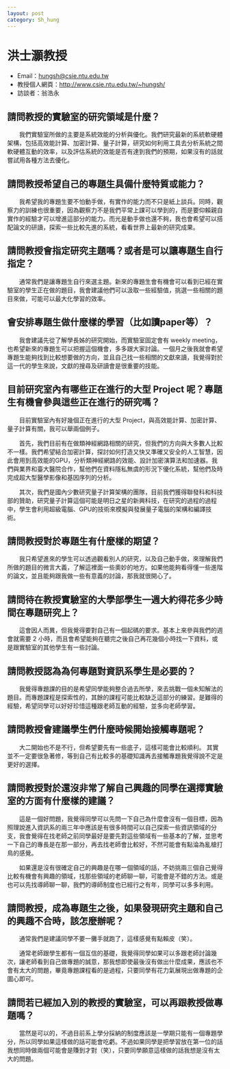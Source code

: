 ```yaml
---
layout: post
category: Sh_hung
---
```


#  洪士灝教授

- Email：hungsh@csie.ntu.edu.tw
- 教授個人網頁：<http://www.csie.ntu.edu.tw/~hungsh/>
- 訪談者：翁浩永

## 請問教授的實驗室的研究領域是什麼？

&emsp;&emsp;我們實驗室所做的主要是系統效能的分析與優化。我們研究最新的系統軟硬體架構，包括高效能計算、加密計算、量子計算，研究如何利用工具去分析系統之間軟硬體互動的效率，以及評估系統的效能是否有達到我們的預期，如果沒有的話就嘗試用各種方法去優化。

## 請問教授希望自己的專題生具備什麼特質或能力？

&emsp;&emsp;我希望我的專題生要不怕動手做，有實作的能力而不只是紙上談兵。同時，觀察力的訓練也很重要，因為觀察力不是我們平常上課可以學到的，而是要仰賴親自實作的經驗才可以增進這部分的能力。而光是動手做也還不夠，我也會希望可以搭配論文的研讀，探索一些比較先進的系統，看看世界上最新的研究成果。

## 請問教授會指定研究主題嗎？或者是可以讓專題生自行指定？

&emsp;&emsp;通常我們是讓專題生自行來選主題。新來的專題生會有機會可以看到已經在實驗室的學生正在做的題目，我會建議他們可以汲取一些經驗值，挑選一些相關的題目來做，可能可以最大化學習的效率。

## 會安排專題生做什麼樣的學習（比如讀paper等）？

&emsp;&emsp;我會建議先從了解學長姊的研究開始，而實驗室固定會有 weekly meeting，也希望新來的專題生可以把握這個機會，多多跟大家討論。一個月之後我就會希望專題生能夠找到比較想要做的方向，並且自己找一些相關的文獻來讀，我覺得對於這一代的學生來說，文獻的搜尋及研讀會是很重要的技能。

## 目前研究室內有哪些正在進行的大型 Project 呢？專題生有機會參與這些正在進行的研究嗎？

&emsp;&emsp;目前實驗室內有好幾個正在進行的大型 Project，與高效能計算、加密計算、量子計算有關，我可以舉兩個例子。

&emsp;&emsp;首先，我們目前有在做類神經網路相關的研究，但我們的方向與大多數人比較不一樣。我們希望結合加密計算，探討如何打造又快又準確又安全的人工智慧，因此會用到高效能的GPU，分析類神經網路的效能、設計加密演算法和加速器。我們與業界和臺大醫院合作，幫他們在資料隱私無虞的形況下優化系統，幫他們及時完成超大型醫學影像和基因序列的分析。

&emsp;&emsp;其次，我們是國內少數研究量子計算架構的團隊，目前我們獲得聯發科和科技部的贊助，研究量子計算這個可能是明日之星的新興科技，在研究的過程的過程中，學生會利用超級電腦、GPU的技術來模擬與發展量子電腦的架構和編譯技術。

## 請問教授對於專題生有什麼樣的期望？

&emsp;&emsp;我只希望進來的學生可以透過觀看別人的研究，以及自己動手做，來理解我們所做的題目的微言大義，了解這裡面一些奧妙的地方。如果他能夠看得懂一些進階的論文，並且能夠跟我做一些有意義的討論，那我就很開心了。


## 請問待在教授實驗室的大學部學生一週大約得花多少時間在專題研究上？

&emsp;&emsp;這會因人而異，但我覺得要對自己有一個起碼的要求。基本上來參與我們的週會就需要 2 小時，而且會希望能夠在聽完之後自己再花幾個小時找一下資料，或是跟實驗室的其他學生有一些討論。

## 請問教授認為為何專題對資訊系學生是必要的？

&emsp;&emsp;我覺得專題課的目的是希望同學能夠整合過去所學，來去挑戰一個未知解法的題目。而專題課程是探索性的，其餘的課程可能比較缺乏這部分的練習。是難得的經驗，希望同學可以好好珍惜這種跟老師互動的經驗，並多向老師學習。

## 請問教授會建議學生們什麼時候開始接觸專題呢？

&emsp;&emsp;大二開始也不是不行，但希望要先有一些底子，這樣可能會比較順利。
其實並不一定要很急著修，等到自己有比較多的基礎知識再去接觸專題我覺得說不定是更好的選擇。

## 請問教授對於還沒非常了解自己興趣的同學在選擇實驗室的方面有什麼樣的建議？

&emsp;&emsp;這是一個好問題，我覺得同學可以先問一下自己為什麼會沒有一個目標，因為照理說進入資訊系的兩三年中應該是有很多時間可以自己探索一些資訊領域的分支，我會覺得在找老師之前同學最好是要先對這些領域有一些基本的了解，並思考一下自己的專長是在那一部分，再去找老師會比較好，不然可能會有點淪為亂槍打鳥的感覺。

&emsp;&emsp;如果還是沒有很確定自己的興趣是在哪一個領域的話，不妨挑兩三個自己覺得比較有機會有興趣的領域，找那些領域的老師聊一聊，可能會是不錯的方法。或是也可以先找導師聊一聊，我們的導師制度也已經行之有年，同學可以多多利用。

## 請問教授，成為專題生之後，如果發現研究主題和自己的興趣不合時，該怎麼辦呢？

&emsp;&emsp;通常我們是建議同學不要一攤手就跑了，這樣感覺有點賴皮（笑）。

&emsp;&emsp;通常老師跟學生都有一個互信的基礎，我覺得同學如果可以多跟老師討論幾次，讓老師看到自己做專題的誠意，那我想即使最後沒有做出什麼成果，應該也不會有太大的問題，畢竟專題課程看的是過程，只要同學有花力氣展現出做專題的企圖心即可。

## 請問若已經加入別的教授的實驗室，可以再跟教授做專題嗎？

&emsp;&emsp;當然是可以的，不過目前系上學分採納的制度應該是一學期只能有一個專題學分，所以同學如果這樣做的話可能會吃虧。不過如果同學是把學習放在第一位的話我想同時做兩個可能會是賺到才對（笑），只要同學願意這樣做的話我想是沒有太大的問題。

